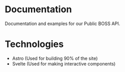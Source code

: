 # Documentation

Documentation and examples for our Public BOSS API.

# Technologies

- Astro (Used for building 90% of the site)
- Svelte (Used for making interactive components)
